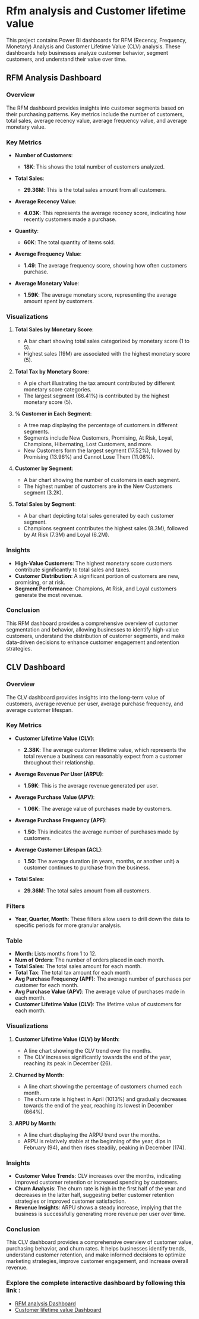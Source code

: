 # Rfm analysis and Customer lifetime value

This project contains Power BI dashboards for RFM (Recency, Frequency, Monetary) Analysis and Customer Lifetime Value (CLV) analysis. These dashboards help businesses analyze customer behavior, segment customers, and understand their value over time.

## RFM Analysis Dashboard

### Overview
The RFM dashboard provides insights into customer segments based on their purchasing patterns. Key metrics include the number of customers, total sales, average recency value, average frequency value, and average monetary value.

### Key Metrics
- **Number of Customers**:
  - **18K**: This shows the total number of customers analyzed.

- **Total Sales**:
  - **29.36M**: This is the total sales amount from all customers.

- **Average Recency Value**:
  - **4.03K**: This represents the average recency score, indicating how recently customers made a purchase.

- **Quantity**:
  - **60K**: The total quantity of items sold.

- **Average Frequency Value**:
  - **1.49**: The average frequency score, showing how often customers purchase.

- **Average Monetary Value**:
  - **1.59K**: The average monetary score, representing the average amount spent by customers.

### Visualizations
1. **Total Sales by Monetary Score**:
   - A bar chart showing total sales categorized by monetary score (1 to 5).
   - Highest sales (19M) are associated with the highest monetary score (5).

2. **Total Tax by Monetary Score**:
   - A pie chart illustrating the tax amount contributed by different monetary score categories.
   - The largest segment (66.41%) is contributed by the highest monetary score (5).

3. **% Customer in Each Segment**:
   - A tree map displaying the percentage of customers in different segments.
   - Segments include New Customers, Promising, At Risk, Loyal, Champions, Hibernating, Lost Customers, and more.
   - New Customers form the largest segment (17.52%), followed by Promising (13.96%) and Cannot Lose Them (11.08%).

4. **Customer by Segment**:
   - A bar chart showing the number of customers in each segment.
   - The highest number of customers are in the New Customers segment (3.2K).

5. **Total Sales by Segment**:
   - A bar chart depicting total sales generated by each customer segment.
   - Champions segment contributes the highest sales (8.3M), followed by At Risk (7.3M) and Loyal (6.2M).

### Insights
- **High-Value Customers**: The highest monetary score customers contribute significantly to total sales and taxes.
- **Customer Distribution**: A significant portion of customers are new, promising, or at risk.
- **Segment Performance**: Champions, At Risk, and Loyal customers generate the most revenue.

### Conclusion
This RFM dashboard provides a comprehensive overview of customer segmentation and behavior, allowing businesses to identify high-value customers, understand the distribution of customer segments, and make data-driven decisions to enhance customer engagement and retention strategies.

## CLV Dashboard

### Overview
The CLV dashboard provides insights into the long-term value of customers, average revenue per user, average purchase frequency, and average customer lifespan.

### Key Metrics
- **Customer Lifetime Value (CLV)**:
  - **2.38K**: The average customer lifetime value, which represents the total revenue a business can reasonably expect from a customer throughout their relationship.

- **Average Revenue Per User (ARPU)**:
  - **1.59K**: This is the average revenue generated per user.

- **Average Purchase Value (APV)**:
  - **1.06K**: The average value of purchases made by customers.

- **Average Purchase Frequency (APF)**:
  - **1.50**: This indicates the average number of purchases made by customers.

- **Average Customer Lifespan (ACL)**:
  - **1.50**: The average duration (in years, months, or another unit) a customer continues to purchase from the business.

- **Total Sales**:
  - **29.36M**: The total sales amount from all customers.

### Filters
- **Year, Quarter, Month**: These filters allow users to drill down the data to specific periods for more granular analysis.

### Table
- **Month**: Lists months from 1 to 12.
- **Num of Orders**: The number of orders placed in each month.
- **Total Sales**: The total sales amount for each month.
- **Total Tax**: The total tax amount for each month.
- **Avg Purchase Frequency (APF)**: The average number of purchases per customer for each month.
- **Avg Purchase Value (APV)**: The average value of purchases made in each month.
- **Customer Lifetime Value (CLV)**: The lifetime value of customers for each month.

### Visualizations
1. **Customer Lifetime Value (CLV) by Month**:
   - A line chart showing the CLV trend over the months.
   - The CLV increases significantly towards the end of the year, reaching its peak in December (26).

2. **Churned by Month**:
   - A line chart showing the percentage of customers churned each month.
   - The churn rate is highest in April (1013%) and gradually decreases towards the end of the year, reaching its lowest in December (664%).

3. **ARPU by Month**:
   - A line chart displaying the ARPU trend over the months.
   - ARPU is relatively stable at the beginning of the year, dips in February (94), and then rises steadily, peaking in December (174).

### Insights
- **Customer Value Trends**: CLV increases over the months, indicating improved customer retention or increased spending by customers.
- **Churn Analysis**: The churn rate is high in the first half of the year and decreases in the latter half, suggesting better customer retention strategies or improved customer satisfaction.
- **Revenue Insights**: ARPU shows a steady increase, implying that the business is successfully generating more revenue per user over time.

### Conclusion
This CLV dashboard provides a comprehensive overview of customer value, purchasing behavior, and churn rates. It helps businesses identify trends, understand customer retention, and make informed decisions to optimize marketing strategies, improve customer engagement, and increase overall revenue.

### Explore the complete interactive dashboard by following this link :
- [RFM analysis Dashboard](https://app.powerbi.com/view?r=eyJrIjoiNTRhMzU3N2MtOTIyNS00YzYzLTkxZDktMzFkYmRiNDhiYmUwIiwidCI6ImRmODY3OWNkLWE4MGUtNDVkOC05OWFjLWM4M2VkN2ZmOTVhMCJ9&pageName=2797b61c4a6a57ea4cd1](https://app.powerbi.com/view?r=eyJrIjoiNTRhMzU3N2MtOTIyNS00YzYzLTkxZDktMzFkYmRiNDhiYmUwIiwidCI6ImRmODY3OWNkLWE4MGUtNDVkOC05OWFjLWM4M2VkN2ZmOTVhMCJ9&pageName=1d9906c90e025c70baca))
- [Customer lifetime value Dashboard](https://app.powerbi.com/view?r=eyJrIjoiNTRhMzU3N2MtOTIyNS00YzYzLTkxZDktMzFkYmRiNDhiYmUwIiwidCI6ImRmODY3OWNkLWE4MGUtNDVkOC05OWFjLWM4M2VkN2ZmOTVhMCJ9&pageName=2797b61c4a6a57ea4cd1)
